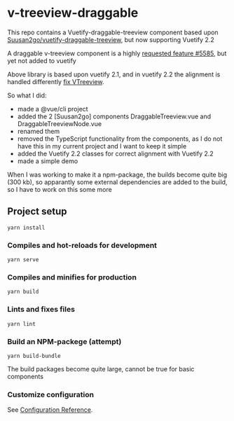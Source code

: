 # v-treeview-draggable

This repo contains a Vuetify-draggable-treeview component based upon [Suusan2go/vuetify-draggable-treeview](https://github.com/suusan2go/vuetify-draggable-treeview), but now supporting Vuetify 2.2 

A draggable v-treeview component is a highly [requested feature #5585](https://github.com/vuetifyjs/vuetify/issues/5585), but yet not added to vuetify

Above library is based upon vuetify 2.1, and in vuetify 2.2 the alignment is handled differently [fix VTreeview](https://github.com/vuetifyjs/vuetify/pull/9640).

So what I did:
- made a @vue/cli project
- added the 2 [Suusan2go] components DraggableTreeview.vue and DraggableTreeviewNode.vue
- renamed them
- removed the TypeScript functionality from the components, as I do not have this in my current project and I want to keep it simple
- added the Vuetify 2.2 classes for correct alignment with Vuetify 2.2
- made a simple demo 

When I was working to make it a npm-package, the builds become quite big (300 kb), so apparantly some external dependencies are added to the build, so I have to work on this some more

## Project setup
```
yarn install
```

### Compiles and hot-reloads for development
```
yarn serve
```

### Compiles and minifies for production
```
yarn build
```

### Lints and fixes files
```
yarn lint
```

### Build an NPM-packege (attempt)
```
yarn build-bundle
```

The build packages become quite large, cannot be true for basic components


### Customize configuration
See [Configuration Reference](https://cli.vuejs.org/config/).
